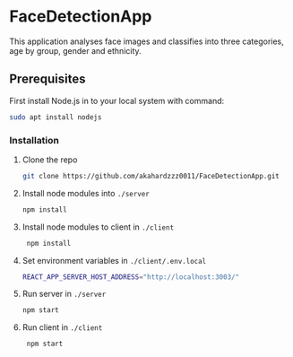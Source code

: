 # FaceDetectionApp

This application analyses face images and classifies into three categories, age by group, gender and ethnicity. 

## Prerequisites

First install Node.js in to your local system with command:

```sh
sudo apt install nodejs
```

### Installation

1. Clone the repo
   ```sh
   git clone https://github.com/akahardzzz0011/FaceDetectionApp.git
   ```
2. Install node modules into `./server`
   ```sh
   npm install
   ```
3. Install node modules to client in `./client`
   ```sh
    npm install
    ```
4. Set environment variables in `./client/.env.local`
   ```sh
   REACT_APP_SERVER_HOST_ADDRESS="http://localhost:3003/"
   ```
5. Run server in `./server`
   ```sh
   npm start
   ```
6. Run client in `./client`
   ```sh
    npm start

